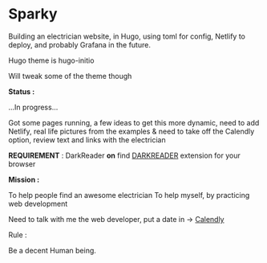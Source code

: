 # Sparky

Building an electrician website, in Hugo, using toml for config, Netlify to deploy, and probably Grafana in the future. 

Hugo theme is hugo-initio

Will tweak some of the theme though

**Status :**

...In progress...

Got some pages running, a few ideas to get this more dynamic, need to add Netlify, real life pictures from the examples & need to take off the Calendly option, review text and links with the electrician


**REQUIREMENT** : DarkReader **on** find [DARKREADER](https://github.com/darkreader/darkreader) extension for your browser

**Mission :**

To help people find an awesome electrician
To help myself, by practicing web development

Need to talk with me the web developer, put a date in -> [Calendly](https://calendly.com/ganitak/quick-coffee-talk)

Rule :

Be a decent Human being.
